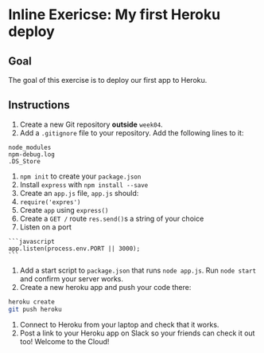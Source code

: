 # Inline Exericse: My first Heroku deploy

## Goal

The goal of this exercise is to deploy our first app to Heroku.

## Instructions

1. Create a new Git repository **outside** `week04`.
1. Add a `.gitignore` file to your repository. Add the following lines to
   it:

  ```
  node_modules
  npm-debug.log
  .DS_Store
  ```

1. `npm init` to create your `package.json`
1. Install `express` with `npm install --save`
1. Create an `app.js` file, `app.js` should:
  1. `require('expres')`
  1. Create `app` using `express()`
  1. Create a `GET /` route `res.send()`s a string of your choice
  1. Listen on a port

    ```javascript
    app.listen(process.env.PORT || 3000);
    ```

1. Add a start script to `package.json` that runs `node app.js`.
   Run `node start` and confirm your server works.
1. Create a new heroku app and push your code there:

  ```bash
  heroku create
  git push heroku
  ```

1. Connect to Heroku from your laptop and check that it works.
1. Post a link to your Heroku app on Slack so your friends can check it out too! Welcome to the Cloud!

